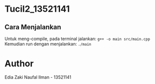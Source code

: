 # Tucil2_13521141
## Cara Menjalankan
Untuk meng-compile, pada terminal jalankan:
```g++ -o main src/main.cpp ```
Kemudian run dengan menjalankan:
```./main```

# Author
Edia Zaki Naufal Ilman - 13521141
